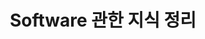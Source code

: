 ---
title: "Software 관한 지식 정리"
permalink: /categories/sw/
layout: category
author_profile: true
taxonomy: sw
sidebar_main : true
---